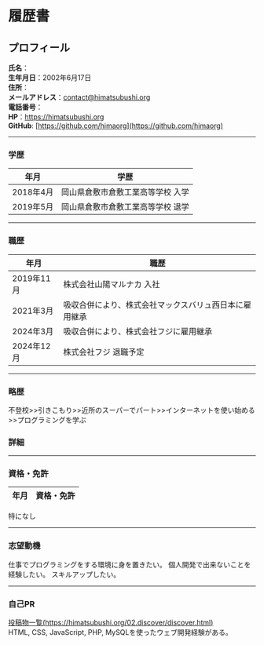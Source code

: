 # 履歴書
## プロフィール  

**氏名**：   
**生年月日**：2002年6月17日  
**住所**：  
**メールアドレス**：contact@himatsubushi.org  
**電話番号**：  
**HP**：https://himatsubushi.org  
**GitHub**: [https://github.com/himaorg](https://github.com/himaorg)  

---

### 学歴
| 年月       | 学歴                                  |
|------------|---------------------------------------|
| 2018年4月  | 岡山県倉敷市倉敷工業高等学校 入学                       |
| 2019年5月  | 岡山県倉敷市倉敷工業高等学校 退学                       |

---

### 職歴
| 年月       | 職歴                                  |
|------------|---------------------------------------|
| 2019年11月  | 株式会社山陽マルナカ 入社                       |
| 2021年3月  | 吸収合併により、株式会社マックスバリュ西日本に雇用継承                        |
| 2024年3月  | 吸収合併により、株式会社フジに雇用継承                        |
| 2024年12月  | 株式会社フジ 退職予定                        |

---

### 略歴  
不登校>>引きこもり>>近所のスーパーでパート>>インターネットを使い始める>>プログラミングを学ぶ

### 詳細  


---

### 資格・免許
| 年月       | 資格・免許                            |
|------------|---------------------------------------|
特になし

---

### 志望動機
仕事でプログラミングをする環境に身を置きたい。
個人開発で出来ないことを経験したい。
スキルアップしたい。

---

### 自己PR
[投稿物一覧(https://himatsubushi.org/02.discover/discover.html)](https://himatsubushi.org/02.discover/discover.html)<br>
HTML, CSS, JavaScript, PHP, MySQLを使ったウェブ開発経験がある。